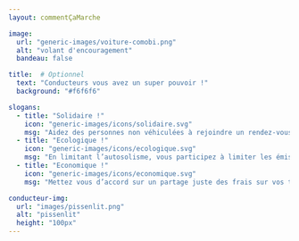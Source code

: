 ```yaml
---
layout: commentÇaMarche

image:
  url: "generic-images/voiture-comobi.png"
  alt: "volant d'encouragement"
  bandeau: false

title:  # Optionnel
  text: "Conducteurs vous avez un super pouvoir !"
  background: "#f6f6f6"

slogans:
  - title: "Solidaire !"
    icon: "generic-images/icons/solidaire.svg"
    msg: "Aidez des personnes non véhiculées à rejoindre un rendez-vous médical, un entretien, ou leur travail. Faites des rencontres."
  - title: "Ecologique !"
    icon: "generic-images/icons/ecologique.svg"
    msg: "En limitant l’autosolisme, vous participez à limiter les émissions de CO2 et la pollution atmosphérique"
  - title: "Economique !"
    icon: "generic-images/icons/economique.svg"
    msg: "Mettez vous d’accord sur un partage juste des frais sur vos trajets."

conducteur-img:
  url: "images/pissenlit.png"
  alt: "pissenlit"
  height: "100px"
---
```

